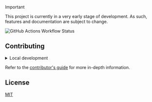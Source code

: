 > [!IMPORTANT]
> This project is currently in a very early stage of development. As such, features and documentation are subject to change.

![GitHub Actions Workflow Status](https://img.shields.io/github/actions/workflow/status/lectorjs/lector/ci.yaml?style=flat&colorA=000000)

## Contributing

<details>
    <summary>Local development</summary>

- Clone this repository.
- Install Go version above 1.20.
- Install the latest version of [Task](https://taskfile.dev/).
- Install the latest version of [Bun](https://bun.sh/).
- Run:
  - `task dev` to start the application in development mode.  
  - `task test` to run the unit tests.
  - `task lint` to run the linter.
  - `task format` to run the formatter.

</details>

Refer to the [contributor's guide](CONTRIBUTING.md) for more in-depth information.

## License

[MIT](LICENSE)
